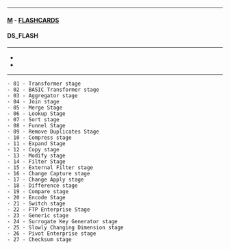 
---

#### [M](https://github.com/ttltrk/TTT/blob/master/menu.md) - [FLASHCARDS](https://github.com/ttltrk/TTT/tree/master/FLASHCARDS/FLASHCARDS.md)

#### DS_FLASH

---

* [](#)
* [](#)

---

```
- 01 - Transformer stage
- 02 - BASIC Transformer stage
- 03 - Aggregator stage
- 04 - Join stage
- 05 - Merge Stage
- 06 - Lookup Stage
- 07 - Sort stage
- 08 - Funnel Stage
- 09 - Remove Duplicates Stage
- 10 - Compress stage
- 11 - Expand Stage
- 12 - Copy stage
- 13 - Modify stage
- 14 - Filter Stage
- 15 - External Filter stage
- 16 - Change Capture stage
- 17 - Change Apply stage
- 18 - Difference stage
- 19 - Compare stage
- 20 - Encode Stage
- 21 - Switch stage
- 22 - FTP Enterprise Stage
- 23 - Generic stage
- 24 - Surrogate Key Generator stage
- 25 - Slowly Changing Dimension stage
- 26 - Pivot Enterprise stage
- 27 - Checksum stage
```
